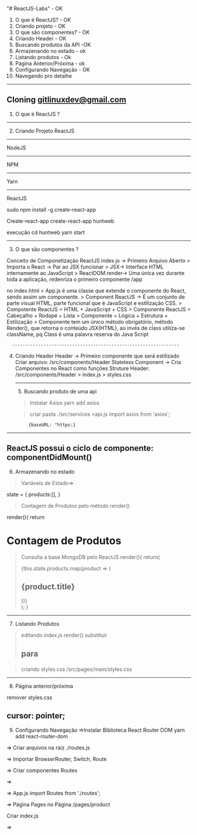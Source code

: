 "# ReactJS-Labs"  - OK
1) O que é ReactJS? - OK
2) Criando projeto - OK
3) O que são componentes? - OK
4) Criando Header - OK
5) Buscando produtos da API -OK
6) Armazenando no estado - ok
7) Listando produtos - Ok
8) Página Anterior/Próxima - ok
9) Configurando Navegação - OK
10) Navegando pro detalhe
---------------------------------------------------
 Cloning gitlinuxdev@gmail.com
---------------------------------------------------
1) O que é ReactJS ?
---------------------------------------------------




2) Criando Projeto ReactJS
---------------------------------------------------
 NodeJS

 --------------------------------------------------
 NPM

----------------------------------------------------
 Yarn

----------------------------------------------------
ReactJS

sudo npm install -g create-react-app

Create-react-app
create-react-app huntweb

execução 
cd huntweb
yarn start 

----------------------------------------------------
3) O que são componentes ?

Conceito de Componetização ReactJS
index.js -> Primeiro Arquivo Aberto
      >  Importa o React -> Par ao JSX funcionar
      > JSX-> Interface HTML internamente ao JavaScript
      > ReactDOM.render-> Uma única vez durante toda a aplicação, redenriza o primeiro  componente /app <div id="root"></div> no index.html
      > App.js é uma classe que extende o componente do React, sendo assim um componente.
      > Component ReactJS -> É um conjunto de parte visual HTML, parte funcional que é JavaScript e estilização CSS.
      > Compotente ReactJS = HTML + JavaScript + CSS
      > Componente ReactJS = Cabeçalho + Rodapé + Lista
      > Componente = Lógica + Estrutura + Estilização
      > Componente tem um único método obrigatório, método Render(), que retorna o conteúdo JSX(HTML), ao invés de class utiliza-se className, pq Class é uma palavra reserva do Java Script

      ----------------------------------------------------------------
4) Criando Header
      Header -> Primeiro componente que será estilizado
      Criar arquivo:
                          /src/components/Header
      Stateless Component -> Cria Componentes no React como funções
      Struture Header:
      /src/components/Header
                                    > index.js
                                    > styles.css

    ------------------------------------------------------------------------
    5) Buscando produto  de uma api

    > Instalar Axios
      yarn add axios

      > criar pasta ./src/services
            >api.js
            import axios from 'axios';

            {baseURL: "https:}

---------------------------------------------------------------------------
ReactJS possui o ciclo de componente:
    componentDidMount()
-----------------------------------------------
6) Armazenando no estado

>Variáveis de Estado=> 

state = {
      products:[],
}

>Contagem de Produtos pelo método render()

render(){
  return <h1>Contagem de Produtos</h1>

>Consulta a base MongoDB pelo ReactJS
render(){
  return(
    <div className="product-list">
      {this.state.products.map(product => (
        <h2 key={product._id}>{product.title}</h2>
      ))}
    </div>
  ); 
 }
---------------------------------------------------
7) Listando Produtos

> editando index.js
render()
   substituir <h2> para <article>


> criando styles.css
    /src/pages/main/styles.css

-------------------------------------------------------------------
8) Página anterior/próxima

remover styles.css

  cursor: pointer;
--------------------------------------------------------------------
9) Configurando Navegação
=>Instalar Biblioteca React Router DOM
yarn add react-router-dom

=> Criar arquivos na raiz
   ./routes.js

=> Importar BrowserRouter, Switch, Route

=> Criar componentes Routes

=> <BrowserRouter>
   <Switch>
    <Route path="/" component={Main} />
   </Switch>
   </BrowserRouter>

=> App.js
    import Routes from './routes';

=> Página Pages no Página
   /pages/product

   Criar index.js             

=> 
